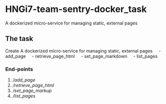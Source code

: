 # HNGi7-team-sentry-docker_task
 A dockerized micro-service for managing static, external pages

## The task

 Create A dockerized micro-service for managing static, external pages
    - add_page
    - retrieve_page_html
    - set_page_markdown
    - list_pages


### End-points

 1. */add_page*
 2. */retrieve_page_html*
 3. */set_page_markup*
 4. */list_pages*
